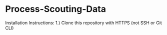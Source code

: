 # Process-Scouting-Data

Installation Instructions:
1.) Clone this repository with HTTPS (not SSH or Git CLI)